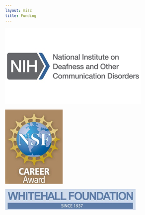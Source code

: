 ```yaml
---
layout: misc
title: Funding
---
```


![National Institute on Deafness and Other Communication Disorders](/images/funding/nidcd.jpg)

![National Science Foundation](/images/funding/nsf.jpg)

![Whitehall Foundation](/images/funding/wh.jpg)
